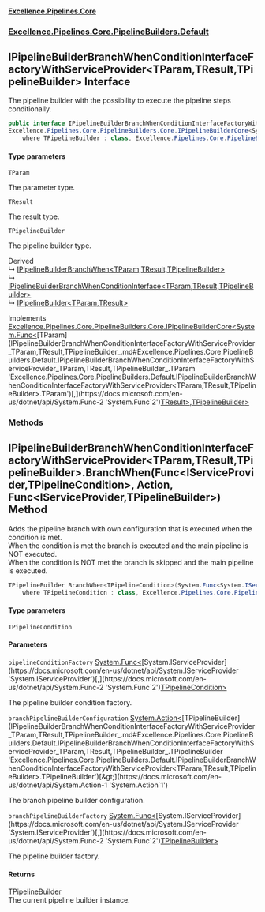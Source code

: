 #### [Excellence.Pipelines.Core](Excellence.Pipelines.md 'Excellence.Pipelines')
### [Excellence.Pipelines.Core.PipelineBuilders.Default](Excellence.Pipelines.md#Excellence.Pipelines.Core.PipelineBuilders.Default 'Excellence.Pipelines.Core.PipelineBuilders.Default')

## IPipelineBuilderBranchWhenConditionInterfaceFactoryWithServiceProvider<TParam,TResult,TPipelineBuilder> Interface

The pipeline builder with the possibility to execute the pipeline steps conditionally.

```csharp
public interface IPipelineBuilderBranchWhenConditionInterfaceFactoryWithServiceProvider<TParam,TResult,TPipelineBuilder> :
Excellence.Pipelines.Core.PipelineBuilders.Core.IPipelineBuilderCore<System.Func<TParam, TResult>, TPipelineBuilder>
    where TPipelineBuilder : class, Excellence.Pipelines.Core.PipelineBuilders.Default.IPipelineBuilderBranchWhenConditionInterfaceFactoryWithServiceProvider<TParam, TResult, TPipelineBuilder>
```
#### Type parameters

<a name='Excellence.Pipelines.Core.PipelineBuilders.Default.IPipelineBuilderBranchWhenConditionInterfaceFactoryWithServiceProvider_TParam,TResult,TPipelineBuilder_.TParam'></a>

`TParam`

The parameter type.

<a name='Excellence.Pipelines.Core.PipelineBuilders.Default.IPipelineBuilderBranchWhenConditionInterfaceFactoryWithServiceProvider_TParam,TResult,TPipelineBuilder_.TResult'></a>

`TResult`

The result type.

<a name='Excellence.Pipelines.Core.PipelineBuilders.Default.IPipelineBuilderBranchWhenConditionInterfaceFactoryWithServiceProvider_TParam,TResult,TPipelineBuilder_.TPipelineBuilder'></a>

`TPipelineBuilder`

The pipeline builder type.

Derived  
&#8627; [IPipelineBuilderBranchWhen&lt;TParam,TResult,TPipelineBuilder&gt;](IPipelineBuilderBranchWhen_TParam,TResult,TPipelineBuilder_.md 'Excellence.Pipelines.Core.PipelineBuilders.Default.IPipelineBuilderBranchWhen<TParam,TResult,TPipelineBuilder>')  
&#8627; [IPipelineBuilderBranchWhenConditionInterface&lt;TParam,TResult,TPipelineBuilder&gt;](IPipelineBuilderBranchWhenConditionInterface_TParam,TResult,TPipelineBuilder_.md 'Excellence.Pipelines.Core.PipelineBuilders.Default.IPipelineBuilderBranchWhenConditionInterface<TParam,TResult,TPipelineBuilder>')  
&#8627; [IPipelineBuilder&lt;TParam,TResult&gt;](IPipelineBuilder_TParam,TResult_.md 'Excellence.Pipelines.Core.PipelineBuilders.IPipelineBuilder<TParam,TResult>')

Implements [Excellence.Pipelines.Core.PipelineBuilders.Core.IPipelineBuilderCore&lt;](IPipelineBuilderCore_TPipelineDelegate,TPipelineBuilder_.md 'Excellence.Pipelines.Core.PipelineBuilders.Core.IPipelineBuilderCore<TPipelineDelegate,TPipelineBuilder>')[System.Func&lt;](https://docs.microsoft.com/en-us/dotnet/api/System.Func-2 'System.Func`2')[TParam](IPipelineBuilderBranchWhenConditionInterfaceFactoryWithServiceProvider_TParam,TResult,TPipelineBuilder_.md#Excellence.Pipelines.Core.PipelineBuilders.Default.IPipelineBuilderBranchWhenConditionInterfaceFactoryWithServiceProvider_TParam,TResult,TPipelineBuilder_.TParam 'Excellence.Pipelines.Core.PipelineBuilders.Default.IPipelineBuilderBranchWhenConditionInterfaceFactoryWithServiceProvider<TParam,TResult,TPipelineBuilder>.TParam')[,](https://docs.microsoft.com/en-us/dotnet/api/System.Func-2 'System.Func`2')[TResult](IPipelineBuilderBranchWhenConditionInterfaceFactoryWithServiceProvider_TParam,TResult,TPipelineBuilder_.md#Excellence.Pipelines.Core.PipelineBuilders.Default.IPipelineBuilderBranchWhenConditionInterfaceFactoryWithServiceProvider_TParam,TResult,TPipelineBuilder_.TResult 'Excellence.Pipelines.Core.PipelineBuilders.Default.IPipelineBuilderBranchWhenConditionInterfaceFactoryWithServiceProvider<TParam,TResult,TPipelineBuilder>.TResult')[&gt;](https://docs.microsoft.com/en-us/dotnet/api/System.Func-2 'System.Func`2')[,](IPipelineBuilderCore_TPipelineDelegate,TPipelineBuilder_.md 'Excellence.Pipelines.Core.PipelineBuilders.Core.IPipelineBuilderCore<TPipelineDelegate,TPipelineBuilder>')[TPipelineBuilder](IPipelineBuilderBranchWhenConditionInterfaceFactoryWithServiceProvider_TParam,TResult,TPipelineBuilder_.md#Excellence.Pipelines.Core.PipelineBuilders.Default.IPipelineBuilderBranchWhenConditionInterfaceFactoryWithServiceProvider_TParam,TResult,TPipelineBuilder_.TPipelineBuilder 'Excellence.Pipelines.Core.PipelineBuilders.Default.IPipelineBuilderBranchWhenConditionInterfaceFactoryWithServiceProvider<TParam,TResult,TPipelineBuilder>.TPipelineBuilder')[&gt;](IPipelineBuilderCore_TPipelineDelegate,TPipelineBuilder_.md 'Excellence.Pipelines.Core.PipelineBuilders.Core.IPipelineBuilderCore<TPipelineDelegate,TPipelineBuilder>')
### Methods

<a name='Excellence.Pipelines.Core.PipelineBuilders.Default.IPipelineBuilderBranchWhenConditionInterfaceFactoryWithServiceProvider_TParam,TResult,TPipelineBuilder_.BranchWhen_TPipelineCondition_(System.Func_System.IServiceProvider,TPipelineCondition_,System.Action_TPipelineBuilder_,System.Func_System.IServiceProvider,TPipelineBuilder_)'></a>

## IPipelineBuilderBranchWhenConditionInterfaceFactoryWithServiceProvider<TParam,TResult,TPipelineBuilder>.BranchWhen<TPipelineCondition>(Func<IServiceProvider,TPipelineCondition>, Action<TPipelineBuilder>, Func<IServiceProvider,TPipelineBuilder>) Method

Adds the pipeline branch with own configuration that is executed when the condition is met.  
When the condition is met the branch is executed and the main pipeline is NOT executed.  
When the condition is NOT met the branch is skipped and the main pipeline is executed.

```csharp
TPipelineBuilder BranchWhen<TPipelineCondition>(System.Func<System.IServiceProvider,TPipelineCondition> pipelineConditionFactory, System.Action<TPipelineBuilder> branchPipelineBuilderConfiguration, System.Func<System.IServiceProvider,TPipelineBuilder> branchPipelineBuilderFactory)
    where TPipelineCondition : class, Excellence.Pipelines.Core.PipelineConditions.IPipelineCondition<TParam>;
```
#### Type parameters

<a name='Excellence.Pipelines.Core.PipelineBuilders.Default.IPipelineBuilderBranchWhenConditionInterfaceFactoryWithServiceProvider_TParam,TResult,TPipelineBuilder_.BranchWhen_TPipelineCondition_(System.Func_System.IServiceProvider,TPipelineCondition_,System.Action_TPipelineBuilder_,System.Func_System.IServiceProvider,TPipelineBuilder_).TPipelineCondition'></a>

`TPipelineCondition`
#### Parameters

<a name='Excellence.Pipelines.Core.PipelineBuilders.Default.IPipelineBuilderBranchWhenConditionInterfaceFactoryWithServiceProvider_TParam,TResult,TPipelineBuilder_.BranchWhen_TPipelineCondition_(System.Func_System.IServiceProvider,TPipelineCondition_,System.Action_TPipelineBuilder_,System.Func_System.IServiceProvider,TPipelineBuilder_).pipelineConditionFactory'></a>

`pipelineConditionFactory` [System.Func&lt;](https://docs.microsoft.com/en-us/dotnet/api/System.Func-2 'System.Func`2')[System.IServiceProvider](https://docs.microsoft.com/en-us/dotnet/api/System.IServiceProvider 'System.IServiceProvider')[,](https://docs.microsoft.com/en-us/dotnet/api/System.Func-2 'System.Func`2')[TPipelineCondition](IPipelineBuilderBranchWhenConditionInterfaceFactoryWithServiceProvider_TParam,TResult,TPipelineBuilder_.md#Excellence.Pipelines.Core.PipelineBuilders.Default.IPipelineBuilderBranchWhenConditionInterfaceFactoryWithServiceProvider_TParam,TResult,TPipelineBuilder_.BranchWhen_TPipelineCondition_(System.Func_System.IServiceProvider,TPipelineCondition_,System.Action_TPipelineBuilder_,System.Func_System.IServiceProvider,TPipelineBuilder_).TPipelineCondition 'Excellence.Pipelines.Core.PipelineBuilders.Default.IPipelineBuilderBranchWhenConditionInterfaceFactoryWithServiceProvider<TParam,TResult,TPipelineBuilder>.BranchWhen<TPipelineCondition>(System.Func<System.IServiceProvider,TPipelineCondition>, System.Action<TPipelineBuilder>, System.Func<System.IServiceProvider,TPipelineBuilder>).TPipelineCondition')[&gt;](https://docs.microsoft.com/en-us/dotnet/api/System.Func-2 'System.Func`2')

The pipeline builder condition factory.

<a name='Excellence.Pipelines.Core.PipelineBuilders.Default.IPipelineBuilderBranchWhenConditionInterfaceFactoryWithServiceProvider_TParam,TResult,TPipelineBuilder_.BranchWhen_TPipelineCondition_(System.Func_System.IServiceProvider,TPipelineCondition_,System.Action_TPipelineBuilder_,System.Func_System.IServiceProvider,TPipelineBuilder_).branchPipelineBuilderConfiguration'></a>

`branchPipelineBuilderConfiguration` [System.Action&lt;](https://docs.microsoft.com/en-us/dotnet/api/System.Action-1 'System.Action`1')[TPipelineBuilder](IPipelineBuilderBranchWhenConditionInterfaceFactoryWithServiceProvider_TParam,TResult,TPipelineBuilder_.md#Excellence.Pipelines.Core.PipelineBuilders.Default.IPipelineBuilderBranchWhenConditionInterfaceFactoryWithServiceProvider_TParam,TResult,TPipelineBuilder_.TPipelineBuilder 'Excellence.Pipelines.Core.PipelineBuilders.Default.IPipelineBuilderBranchWhenConditionInterfaceFactoryWithServiceProvider<TParam,TResult,TPipelineBuilder>.TPipelineBuilder')[&gt;](https://docs.microsoft.com/en-us/dotnet/api/System.Action-1 'System.Action`1')

The branch pipeline builder configuration.

<a name='Excellence.Pipelines.Core.PipelineBuilders.Default.IPipelineBuilderBranchWhenConditionInterfaceFactoryWithServiceProvider_TParam,TResult,TPipelineBuilder_.BranchWhen_TPipelineCondition_(System.Func_System.IServiceProvider,TPipelineCondition_,System.Action_TPipelineBuilder_,System.Func_System.IServiceProvider,TPipelineBuilder_).branchPipelineBuilderFactory'></a>

`branchPipelineBuilderFactory` [System.Func&lt;](https://docs.microsoft.com/en-us/dotnet/api/System.Func-2 'System.Func`2')[System.IServiceProvider](https://docs.microsoft.com/en-us/dotnet/api/System.IServiceProvider 'System.IServiceProvider')[,](https://docs.microsoft.com/en-us/dotnet/api/System.Func-2 'System.Func`2')[TPipelineBuilder](IPipelineBuilderBranchWhenConditionInterfaceFactoryWithServiceProvider_TParam,TResult,TPipelineBuilder_.md#Excellence.Pipelines.Core.PipelineBuilders.Default.IPipelineBuilderBranchWhenConditionInterfaceFactoryWithServiceProvider_TParam,TResult,TPipelineBuilder_.TPipelineBuilder 'Excellence.Pipelines.Core.PipelineBuilders.Default.IPipelineBuilderBranchWhenConditionInterfaceFactoryWithServiceProvider<TParam,TResult,TPipelineBuilder>.TPipelineBuilder')[&gt;](https://docs.microsoft.com/en-us/dotnet/api/System.Func-2 'System.Func`2')

The pipeline builder factory.

#### Returns
[TPipelineBuilder](IPipelineBuilderBranchWhenConditionInterfaceFactoryWithServiceProvider_TParam,TResult,TPipelineBuilder_.md#Excellence.Pipelines.Core.PipelineBuilders.Default.IPipelineBuilderBranchWhenConditionInterfaceFactoryWithServiceProvider_TParam,TResult,TPipelineBuilder_.TPipelineBuilder 'Excellence.Pipelines.Core.PipelineBuilders.Default.IPipelineBuilderBranchWhenConditionInterfaceFactoryWithServiceProvider<TParam,TResult,TPipelineBuilder>.TPipelineBuilder')  
The current pipeline builder instance.
